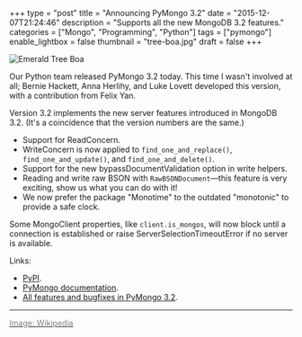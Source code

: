 +++
type = "post"
title = "Announcing PyMongo 3.2"
date = "2015-12-07T21:24:46"
description = "Supports all the new MongoDB 3.2 features."
categories = ["Mongo", "Programming", "Python"]
tags = ["pymongo"]
enable_lightbox = false
thumbnail = "tree-boa.jpg"
draft = false
+++

<p><img style="display:block; margin-left:auto; margin-right:auto;" src="tree-boa.jpg" alt="Emerald Tree Boa" title="Emerald Tree Boa" /></p>
<p>Our Python team released PyMongo 3.2 today. This time I wasn't involved at all; Bernie Hackett, Anna Herlihy, and Luke Lovett developed this version, with a contribution from Felix Yan.</p>
<p>Version 3.2 implements the new server features introduced in MongoDB 3.2. (It's a coincidence that the version numbers are the same.)</p>
<ul>
<li>Support for ReadConcern.</li>
<li>WriteConcern is now applied to <code>find_one_and_replace()</code>, <code>find_one_and_update()</code>, and <code>find_one_and_delete()</code>.</li>
<li>Support for the new bypassDocumentValidation option in write helpers.</li>
<li>Reading and write raw BSON with <code>RawBSONDocument</code>&mdash;this feature is very exciting, show us what you can do with it!</li>
<li>We now prefer the package "Monotime" to the outdated "monotonic" to provide a safe clock.</li>
</ul>
<p>Some MongoClient properties, like <code>client.is_mongos</code>, will now block until a connection is established or raise ServerSelectionTimeoutError if no server is available.</p>
<p>Links:</p>
<ul>
<li><a href="https://pypi.python.org/pypi/pymongo/">PyPI</a>.</li>
<li><a href="http://api.mongodb.org/python/current/">PyMongo documentation</a>.</li>
<li><a href="https://jira.mongodb.org/issues/?jql=project%20%3D%20PYTHON%20AND%20fixVersion%20%3D%203.2%20ORDER%20BY%20updated%20DESC%2C%20priority%20DESC%2C%20created%20ASC">All features and bugfixes in PyMongo 3.2</a>.</li>
</ul>
<hr />
<p><a href="https://en.wikipedia.org/wiki/National_Aquarium_(Baltimore)#/media/File:National_Aquarium_in_Baltimore_Snake.jpg"><span style="color:gray">Image: Wikipedia</span></a></p>
    